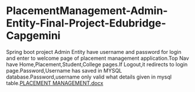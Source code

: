 # PlacementManagement-Admin-Entity-Final-Project-Edubridge-Capgemini
Spring boot project
Admin Entity have username and password for login and enter to welcome page of placement management application.Top Nav have Home,Placement,Student,College pages.If Logout,it redirects to login page.Password,Username has saved in MYSQL database.Password,username only valid what details given in mysql table.[PLACEMENT MANAGEMENT.docx](https://github.com/Punitha-11/PlacementManagement-Admin-Entity-Final-Project-Edubridge-Capgemini/files/7189848/PLACEMENT.MANAGEMENT.docx)
